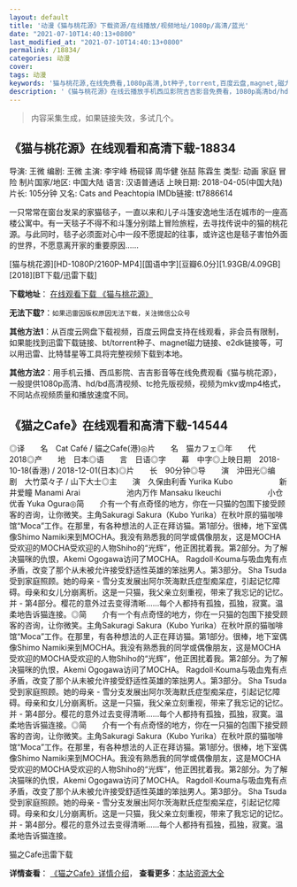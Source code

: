```yaml
---
layout: default
title: '动漫《猫与桃花源》下载资源/在线播放/视频地址/1080p/高清/蓝光'
date: "2021-07-10T14:40:13+0800"
last_modified_at: "2021-07-10T14:40:13+0800"
permalink: /18834/
categories: 动漫
cover:
tags: 动漫
keywords: '猫与桃花源,在线免费看,1080p高清,bt种子,torrent,百度云盘,magnet,磁力链,迅雷下载资源'
description: '《猫与桃花源》在线云播放手机西瓜影院吉吉影音免费看，1080p高清bd/hd未删减完整版和tc抢先枪版，mkv/mp4格式，附带bt/torrent种子、magnet/磁力链、百度云盘、网盘资源迅雷下载链接'
---
```


>内容采集生成，如果链接失效，多试几个。


## 《猫与桃花源》在线观看和高清下载-18834

导演: 王微 编剧: 王微 主演: 李宇峰 杨砚铎 周华健 张喆 陈霖生 类型: 动画 家庭 冒险 制片国家/地区: 中国大陆 语言: 汉语普通话 上映日期: 2018-04-05(中国大陆) 片长: 105分钟 又名: Cats and Peachtopia IMDb链接: tt7886614

一只常常在窗台发呆的家猫毯子，一直以来和儿子斗篷安逸地生活在城市的一座高楼公寓中。有一天毯子不得不和斗篷分别踏上冒险旅程，去寻找传说中的猫的桃花源。与此同时，毯子必须面对心中一段不愿提起的往事，或许这也是毯子害怕外面的世界，不愿意离开家的重要原因……


[猫与桃花源][HD-1080P/2160P-MP4][国语中字][豆瓣6.0分][1.93GB/4.09GB][2018][BT下载/迅雷下载]

**下载地址**： [在线观看下载 《猫与桃花源》](https://www.btdx8.com/torrent/mythy_2018.html) 


**无法下载?**：`如果迅雷因版权原因无法下载，关注微信公众号 `

**其他方法1**：从百度云网盘下载视频，百度云网盘支持在线观看，非会员有限制，如果能找到迅雷下载链接、bt/torrent种子、magnet磁力链接、e2dk链接等，可以用迅雷、比特彗星等工具将完整视频下载到本地。

**其他方法2**：用手机云播、西瓜影院、吉吉影音等在线免费观看《猫与桃花源》，一般提供1080p高清、hd/bd高清视频、tc抢先版视频，视频为mkv或mp4格式，不同站点视频质量和播放速度不同。


## 《猫之Cafe》在线观看和高清下载-14544

◎译　　名　Cat Café / 貓之Cafe(港)◎片　　名　猫カフェ◎年　　代　2018◎产　　地　日本◎语　　言　日语◎字　　幕　中字◎上映日期　2018-10-18(香港) / 2018-12-01(日本)◎片　　长　90分钟◎导　　演　沖田光◎编　　剧　大竹菜々子 / 山下大士◎主　　演　久保由利香 Yurika Kubo　　　　　　新井爱瞳 Manami Arai　　　　　　池内万作 Mansaku Ikeuchi　　　　　　小仓优香 Yuka Ogura◎简　　介有一个有点奇怪的地方，你在一只猫的包围下接受顾客的咨询，让你微笑。主角Sakuragi Sakura（Kubo Yurika）在秋叶原的猫咖啡馆“Moca”工作。在那里，有各种想法的人正在拜访猫。第1部分。很棒，地下室偶像Shimo Namiki来到MOCHA。我没有熟悉我的同学或偶像朋友，这是MOCHA受欢迎的MOCHA受欢迎的人物Shiho的“光辉”，他正困扰着我。第2部分。为了解决猫咪的仇恨，Akemi Ogogawa访问了MOCHA。 Ragdoll·Kouma与吸血鬼有点矛盾，改变了那个从未被允许接受舒适性英雄的笨拙男人。第3部分。 Sha Tsuda受到家庭照顾。她的母亲 - 雪分支发展出阿尔茨海默氏症型痴呆症，引起记忆障碍。母亲和女儿分崩离析。这是一只猫，我父亲立刻重视，带来了我忘记的记忆。并 - 第4部分。樱花的意外过去变得清晰......每个人都持有孤独，孤独，寂寞。温柔地告诉猫连接。◎简　　介有一个有点奇怪的地方，你在一只猫的包围下接受顾客的咨询，让你微笑。主角Sakuragi Sakura（Kubo Yurika）在秋叶原的猫咖啡馆“Moca”工作。在那里，有各种想法的人正在拜访猫。第1部分。很棒，地下室偶像Shimo Namiki来到MOCHA。我没有熟悉我的同学或偶像朋友，这是MOCHA受欢迎的MOCHA受欢迎的人物Shiho的“光辉”，他正困扰着我。第2部分。为了解决猫咪的仇恨，Akemi Ogogawa访问了MOCHA。 Ragdoll·Kouma与吸血鬼有点矛盾，改变了那个从未被允许接受舒适性英雄的笨拙男人。第3部分。 Sha Tsuda受到家庭照顾。她的母亲 - 雪分支发展出阿尔茨海默氏症型痴呆症，引起记忆障碍。母亲和女儿分崩离析。这是一只猫，我父亲立刻重视，带来了我忘记的记忆。并 - 第4部分。樱花的意外过去变得清晰......每个人都持有孤独，孤独，寂寞。温柔地告诉猫连接。◎简　　介有一个有点奇怪的地方，你在一只猫的包围下接受顾客的咨询，让你微笑。主角Sakuragi Sakura（Kubo Yurika）在秋叶原的猫咖啡馆“Moca”工作。在那里，有各种想法的人正在拜访猫。第1部分。很棒，地下室偶像Shimo Namiki来到MOCHA。我没有熟悉我的同学或偶像朋友，这是MOCHA受欢迎的MOCHA受欢迎的人物Shiho的“光辉”，他正困扰着我。第2部分。为了解决猫咪的仇恨，Akemi Ogogawa访问了MOCHA。 Ragdoll·Kouma与吸血鬼有点矛盾，改变了那个从未被允许接受舒适性英雄的笨拙男人。第3部分。 Sha Tsuda受到家庭照顾。她的母亲 - 雪分支发展出阿尔茨海默氏症型痴呆症，引起记忆障碍。母亲和女儿分崩离析。这是一只猫，我父亲立刻重视，带来了我忘记的记忆。并 - 第4部分。樱花的意外过去变得清晰......每个人都持有孤独，孤独，寂寞。温柔地告诉猫连接。


猫之Cafe迅雷下载

**详情查看**： [《猫之Cafe》详情介绍](/movie/14544/)， **查看更多**：[本站资源大全](/movie/t/all/)

